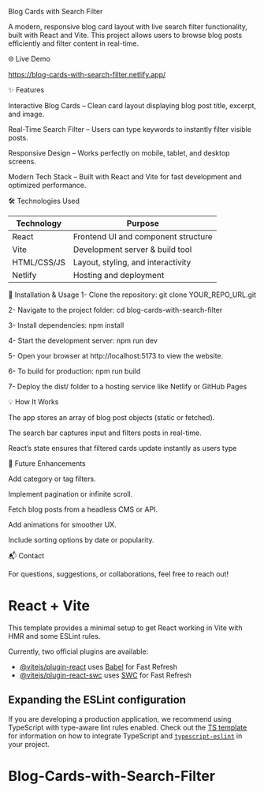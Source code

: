Blog Cards with Search Filter

A modern, responsive blog card layout with live search filter functionality, built with React and Vite. This project allows users to browse blog posts efficiently and filter content in real-time.

🌐 Live Demo

https://blog-cards-with-search-filter.netlify.app/

✨ Features

Interactive Blog Cards – Clean card layout displaying blog post title, excerpt, and image.

Real-Time Search Filter – Users can type keywords to instantly filter visible posts.

Responsive Design – Works perfectly on mobile, tablet, and desktop screens.

Modern Tech Stack – Built with React and Vite for fast development and optimized performance.


🛠 Technologies Used

| Technology  | Purpose                             |
| ----------- | ----------------------------------- |
| React       | Frontend UI and component structure |
| Vite        | Development server & build tool     |
| HTML/CSS/JS | Layout, styling, and interactivity  |
| Netlify     | Hosting and deployment              |



🚀 Installation & Usage
1- Clone the repository:
git clone YOUR_REPO_URL.git

2- Navigate to the project folder:
cd blog-cards-with-search-filter

3- Install dependencies:
npm install

4- Start the development server:
npm run dev

5- Open your browser at http://localhost:5173 to view the website.

6- To build for production:
npm run build

7- Deploy the dist/ folder to a hosting service like Netlify or GitHub Pages

💡 How It Works

The app stores an array of blog post objects (static or fetched).

The search bar captures input and filters posts in real-time.

React’s state ensures that filtered cards update instantly as users type

🔮 Future Enhancements

Add category or tag filters.

Implement pagination or infinite scroll.

Fetch blog posts from a headless CMS or API.

Add animations for smoother UX.

Include sorting options by date or popularity.

📬 Contact

For questions, suggestions, or collaborations, feel free to reach out!


# React + Vite

This template provides a minimal setup to get React working in Vite with HMR and some ESLint rules.

Currently, two official plugins are available:

- [@vitejs/plugin-react](https://github.com/vitejs/vite-plugin-react/blob/main/packages/plugin-react) uses [Babel](https://babeljs.io/) for Fast Refresh
- [@vitejs/plugin-react-swc](https://github.com/vitejs/vite-plugin-react/blob/main/packages/plugin-react-swc) uses [SWC](https://swc.rs/) for Fast Refresh

## Expanding the ESLint configuration

If you are developing a production application, we recommend using TypeScript with type-aware lint rules enabled. Check out the [TS template](https://github.com/vitejs/vite/tree/main/packages/create-vite/template-react-ts) for information on how to integrate TypeScript and [`typescript-eslint`](https://typescript-eslint.io) in your project.
# Blog-Cards-with-Search-Filter
